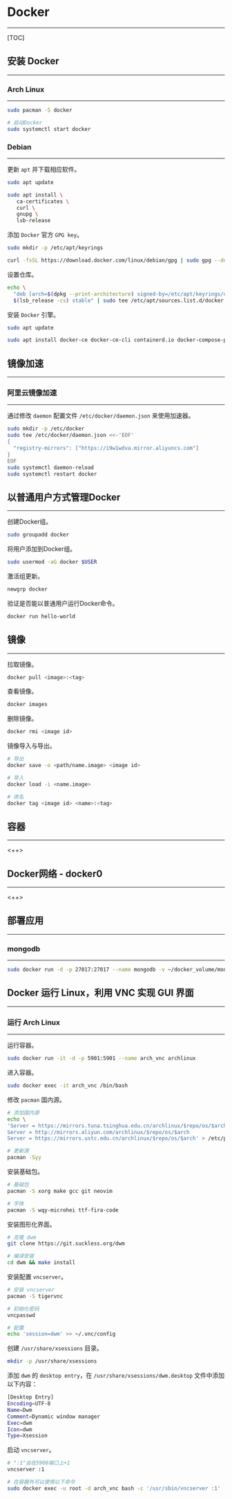 # Docker

---

[TOC]

## 安装 Docker

---

### Arch Linux

---

```sh
sudo pacman -S docker

# 启动Docker
sudo systemctl start docker
```

### Debian

---

更新 `apt` 并下载相应软件。

```sh
sudo apt update

sudo apt install \
   ca-certificates \
   curl \
   gnupg \
   lsb-release
```

添加 `Docker` 官方 `GPG key`。

```sh
sudo mkdir -p /etc/apt/keyrings

curl -fsSL https://download.docker.com/linux/debian/gpg | sudo gpg --dearmor -o /etc/apt/keyrings/docker.gpg
```

设置仓库。

```sh
echo \
  "deb [arch=$(dpkg --print-architecture) signed-by=/etc/apt/keyrings/docker.gpg] https://download.docker.com/linux/debian \
  $(lsb_release -cs) stable" | sudo tee /etc/apt/sources.list.d/docker.list > /dev/null
```

安装 `Docker` 引擎。

```sh
sudo apt update

sudo apt install docker-ce docker-ce-cli containerd.io docker-compose-plugin
```

## 镜像加速

---

### 阿里云镜像加速

---

通过修改 `daemon` 配置文件 `/etc/docker/daemon.json` 来使用加速器。

```sh
sudo mkdir -p /etc/docker
sudo tee /etc/docker/daemon.json <<-'EOF'
{
  "registry-mirrors": ["https://i9w1wdva.mirror.aliyuncs.com"]
}
EOF
sudo systemctl daemon-reload
sudo systemctl restart docker
```

## 以普通用户方式管理Docker

---

创建Docker组。

```sh
sudo groupadd docker
```

将用户添加到Docker组。

```sh
sudo usermod -aG docker $USER
```

激活组更新。

```sh
newgrp docker
```

验证是否能以普通用户运行Docker命令。

```sh
docker run hello-world
```

## 镜像

---

拉取镜像。

```sh
docker pull <image>:<tag>
```

查看镜像。

```sh
docker images
```

删除镜像。

```sh
docker rmi <image id>
```

镜像导入与导出。

```sh
# 导出
docker save -o <path/name.image> <image id>

# 导入
docker load -i <name.image>

# 改名
docker tag <image id> <name>:<tag>
```

## 容器

---

<++>

## Docker网络 - docker0

---

<++>

## 部署应用

---

### mongodb

---

```sh
sudo docker run -d -p 27017:27017 --name mongodb -v ~/docker_volume/mongo/configdb:/data/configdb -v ~/docker_volume/mongo/db:/data/db -v ~/docker_volume/mongo/backup:/data/backup mongo --auth
```

## Docker 运行 Linux，利用 VNC 实现 GUI 界面

---

### 运行 Arch Linux

---

运行容器。

```sh
sudo docker run -it -d -p 5901:5901 --name arch_vnc archlinux
```

进入容器。

```sh
sudo docker exec -it arch_vnc /bin/bash
```

修改 `pacman` 国内源。

```sh
# 添加国内源
echo \
'Server = https://mirrors.tuna.tsinghua.edu.cn/archlinux/$repo/os/$arch
Server = http://mirrors.aliyun.com/archlinux/$repo/os/$arch
Server = https://mirrors.ustc.edu.cn/archlinux/$repo/os/$arch' > /etc/pacman.d/mirrorlist

# 更新源
pacman -Syy
```

安装基础包。

```sh
# 基础包
pacman -S xorg make gcc git neovim

# 字体
pacman -S wqy-microhei ttf-fira-code
```

安装图形化界面。

```sh
# 克隆 dwm
git clone https://git.suckless.org/dwm

# 编译安装
cd dwm && make install
```

安装配置 `vncserver`。

```sh
# 安装 vncserver
pacman -S tigervnc

# 初始化密码
vncpasswd

# 配置
echo 'session=dwm' >> ~/.vnc/config
```

创建 `/usr/share/xsessions` 目录。

```sh
mkdir -p /usr/share/xsessions
```

添加 `dwm` 的 `desktop entry`，在 `/usr/share/xsessions/dwm.desktop` 文件中添加以下内容：

```sh
[Desktop Entry]
Encoding=UTF-8
Name=Dwm
Comment=Dynamic window manager
Exec=dwm
Icon=dwm
Type=Xsession
```

启动 `vncserver`。

```sh
# ":1"会在5900端口上+1
vncserver :1

# 在容器外可以使用以下命令
sudo docker exec -u root -d arch_vnc bash -c '/usr/sbin/vncserver :1'
```





